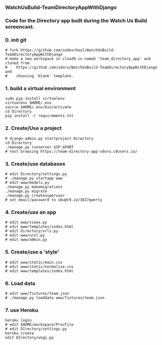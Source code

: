 ### WatchUsBuild-TeamDirectoryAppWithDjango
### Code for the Directory app built during the Watch Us Build screencast.

### 0. init git

	# fork https://github.com/codeschool/WatchUsBuild-TeamDirectoryAppWithDjango
	# make a new workspace in cloud9.io named 'team_directory_app' and cloned from 
	#    https://github.com/sdoro/WatchUsBuild-TeamDirectoryAppWithDjango and
	#    choosing 'blank' template.

### 1. build a virtual environment

	sudo pip install virtualenv
	virtualenv $HOME/.env
	source $HOME/.env/bin/activate
	cd Directory
	pip install -r requirements.txt

### 2. Create/Use a project

	# django-admin.py startproject Directory
	cd Directory
	./manage.py runserver $IP:$PORT
	# test browsing https://team-directory-app-sdoro.c9users.io/

### 3. Create/use databases

	# edit Directory/settings.py
	# ./manage.py startapp www
	# edit www/models.py
	./manage.py makemigrations
	./manage.py migrate
	./manage.py createsuperuser
	# set email/password to ubu@c9.io/1617qwerty

### 4. Create/use an app

	# edit www/views.py
	# edit www/templates/index.html
	# edit Directory/urls.py
	# edit www/ursl.py
	# edit www/admin.py

### 5. Create/use a 'style'

	# edit www/static/main.css
	# edit www/static/normalize.css
	# edit www/templates/index.html
	
### 6. Load data

	# edit www/fixtures/team.json
	# ./manage.py loaddata www/fixtures/team.json

### 7. use Heroku

	heroku login
	# edit $HOME/workspace/ProcFile
	# edit DIrectory/settings.py
	heroku create
	edit DIrectory/wsgi.py